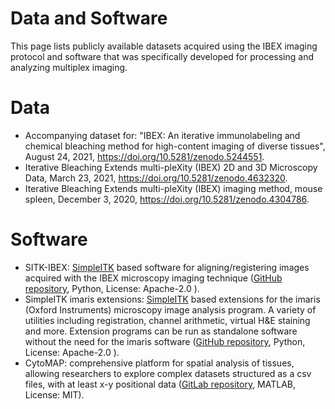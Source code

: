 # Data and Software

This page lists publicly available datasets acquired using the IBEX imaging protocol and software that was specifically developed for processing and analyzing multiplex imaging.

# Data

* Accompanying dataset for: "IBEX: An iterative immunolabeling and chemical bleaching method for high-content imaging of diverse tissues", August 24, 2021, <https://doi.org/10.5281/zenodo.5244551>.
* Iterative Bleaching Extends multi-pleXity (IBEX) 2D and 3D Microscopy Data, March 23, 2021, <https://doi.org/10.5281/zenodo.4632320>.
* Iterative Bleaching Extends multi-pleXity (IBEX) imaging method, mouse spleen, December 3, 2020, <https://doi.org/10.5281/zenodo.4304786>.


# Software

* SITK-IBEX: [SimpleITK](https://www.simpleitk.org) based software for aligning/registering images acquired with the IBEX microscopy imaging technique ([GitHub repository](https://github.com/niaid/sitk-ibex), Python, License: Apache-2.0 ).
* SimpleITK imaris extensions: [SimpleITK](https://www.simpleitk.org) based extensions for the imaris (Oxford Instruments) microscopy image analysis program. A variety of utilities including registration, channel arithmetic, virtual H&E staining and more. Extension programs can be run as standalone software without the need for the imaris software ([GitHub repository](https://github.com/niaid/imaris_extensions), Python, License: Apache-2.0 ).
* CytoMAP: comprehensive platform for spatial analysis of tissues, allowing researchers to explore complex datasets structured as a csv files, with at least x-y positional data ([GitLab repository](https://gitlab.com/gernerlab/cytomap), MATLAB, License: MIT).

